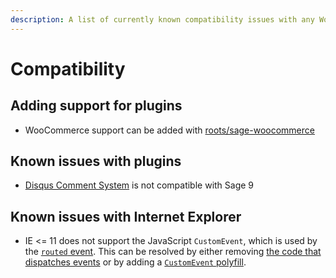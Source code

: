 ```yaml
---
description: A list of currently known compatibility issues with any WordPress plugins and the Sage starter theme.
---
```


# Compatibility

## Adding support for plugins

- WooCommerce support can be added with [roots/sage-woocommerce](https://github.com/roots/sage-woocommerce)

## Known issues with plugins

- [Disqus Comment System](https://github.com/roots/sage/issues/2035#issuecomment-369673419) is not compatible with Sage 9

## Known issues with Internet Explorer

- IE <= 11 does not support the JavaScript `CustomEvent`, which is used by the [`routed` event](compiling-assets.md#listening-for-route-events). This can be resolved by either removing [the code that dispatches events](https://github.com/roots/sage/pull/2080) or by adding a [`CustomEvent` polyfill](https://github.com/kumarharsh/custom-event-polyfill).
